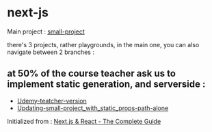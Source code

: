 # next-js

Main project : [small-project](small-project)

there's 3 projects, rather playgrounds, in the main one, you can also navigate between 2 branches : 
## at 50% of the course teacher ask us to implement static generation, and serverside :
 - [Udemy-teatcher-version](https://github.com/SirHarveyBix/next-js/tree/6-Udemy-teatcher-version)
 - [Updating-small-project_with_static_props-path-alone](https://github.com/SirHarveyBix/next-js/tree/5-updating-small-project_with_static_props-path-alone)

Initialized from : [Next.js & React - The Complete Guide](https://www.udemy.com/course/nextjs-react-the-complete-guide/)
